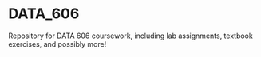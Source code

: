# DATA_606
Repository for DATA 606 coursework, including lab assignments, textbook exercises, and possibly more!
